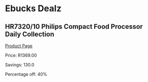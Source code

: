 
# Ebucks Dealz
## HR7320/10 Philips Compact Food Processor Daily Collection
[Product Page](https://www.ebucks.com/web/shop/productSelected.do?prodId=1165770265&catId=704987863)

Price: R1369.00

Savings: 130.0

Percentage off: 40%
	